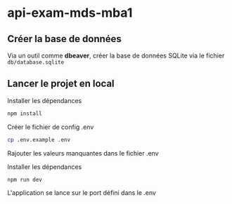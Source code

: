 # api-exam-mds-mba1

## Créer la base de données 

Via un outil comme **dbeaver**, créer la base de données SQLite
via le fichier `db/database.sqlite`

## Lancer le projet en local

Installer les dépendances
```bash
npm install
```

Créer le fichier de config .env
```bash
cp .env.example .env
```
Rajouter les valeurs manquantes dans le fichier .env

Installer les dépendances
```bash
npm run dev
```

L'application se lance sur le port défini dans le .env


